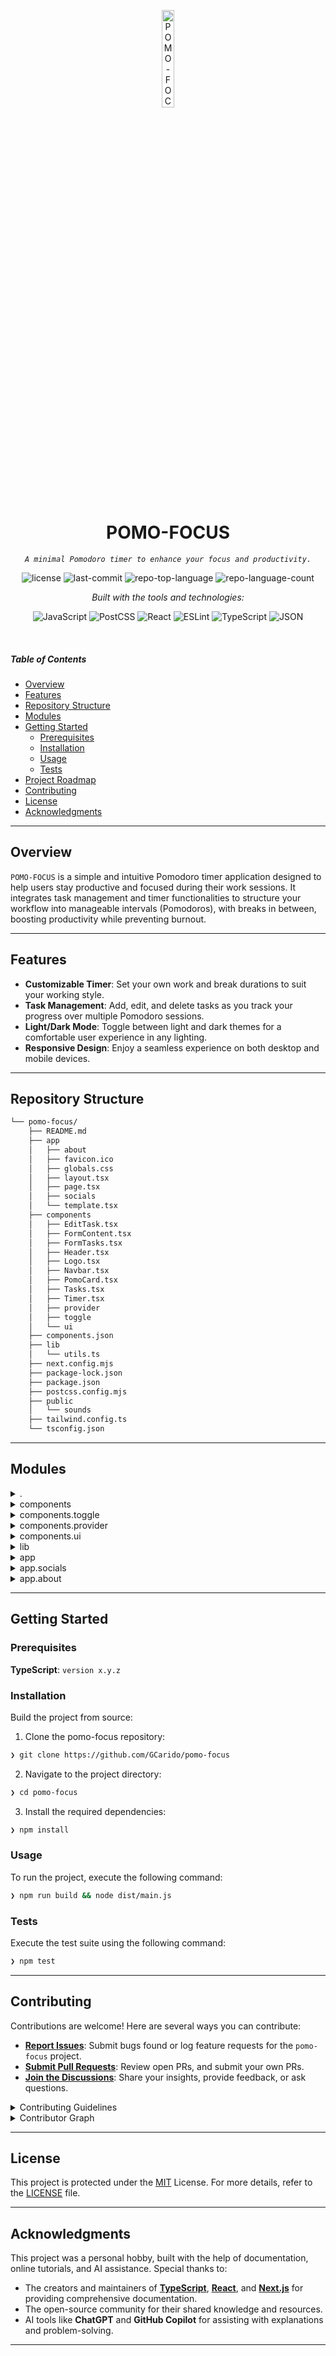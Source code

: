 <p align="center">
  <img src="https://img.icons8.com/?size=512&id=55494&format=png" width="20%" alt="POMO-FOCUS-logo">
</p>
<p align="center">
    <h1 align="center">POMO-FOCUS</h1>
</p>
<p align="center">
    <em><code>A minimal Pomodoro timer to enhance your focus and productivity.</code></em>
</p>
<p align="center">
	<img src="https://img.shields.io/github/license/GCarido/pomo-focus?style=flat&logo=opensourceinitiative&logoColor=white&color=0080ff" alt="license">
	<img src="https://img.shields.io/github/last-commit/GCarido/pomo-focus?style=flat&logo=git&logoColor=white&color=0080ff" alt="last-commit">
	<img src="https://img.shields.io/github/languages/top/GCarido/pomo-focus?style=flat&color=0080ff" alt="repo-top-language">
	<img src="https://img.shields.io/github/languages/count/GCarido/pomo-focus?style=flat&color=0080ff" alt="repo-language-count">
</p>
<p align="center">
		<em>Built with the tools and technologies:</em>
</p>
<p align="center">
	<img src="https://img.shields.io/badge/JavaScript-F7DF1E.svg?style=flat&logo=JavaScript&logoColor=black" alt="JavaScript">
	<img src="https://img.shields.io/badge/PostCSS-DD3A0A.svg?style=flat&logo=PostCSS&logoColor=white" alt="PostCSS">
	<img src="https://img.shields.io/badge/React-61DAFB.svg?style=flat&logo=React&logoColor=black" alt="React">
	<img src="https://img.shields.io/badge/ESLint-4B32C3.svg?style=flat&logo=ESLint&logoColor=white" alt="ESLint">
	<img src="https://img.shields.io/badge/TypeScript-3178C6.svg?style=flat&logo=TypeScript&logoColor=white" alt="TypeScript">
	<img src="https://img.shields.io/badge/JSON-000000.svg?style=flat&logo=JSON&logoColor=white" alt="JSON">
</p>

<br>

#####  Table of Contents

- [ Overview](#-overview)
- [ Features](#-features)
- [ Repository Structure](#-repository-structure)
- [ Modules](#-modules)
- [ Getting Started](#-getting-started)
    - [ Prerequisites](#-prerequisites)
    - [ Installation](#-installation)
    - [ Usage](#-usage)
    - [ Tests](#-tests)
- [ Project Roadmap](#-project-roadmap)
- [ Contributing](#-contributing)
- [ License](#-license)
- [ Acknowledgments](#-acknowledgments)

---

##  Overview

`POMO-FOCUS` is a simple and intuitive Pomodoro timer application designed to help users stay productive and focused during their work sessions. It integrates task management and timer functionalities to structure your workflow into manageable intervals (Pomodoros), with breaks in between, boosting productivity while preventing burnout.

---

##  Features

- **Customizable Timer**: Set your own work and break durations to suit your working style.
- **Task Management**: Add, edit, and delete tasks as you track your progress over multiple Pomodoro sessions.
- **Light/Dark Mode**: Toggle between light and dark themes for a comfortable user experience in any lighting.
- **Responsive Design**: Enjoy a seamless experience on both desktop and mobile devices.


---

##  Repository Structure

```sh
└── pomo-focus/
    ├── README.md
    ├── app
    │   ├── about
    │   ├── favicon.ico
    │   ├── globals.css
    │   ├── layout.tsx
    │   ├── page.tsx
    │   ├── socials
    │   └── template.tsx
    ├── components
    │   ├── EditTask.tsx
    │   ├── FormContent.tsx
    │   ├── FormTasks.tsx
    │   ├── Header.tsx
    │   ├── Logo.tsx
    │   ├── Navbar.tsx
    │   ├── PomoCard.tsx
    │   ├── Tasks.tsx
    │   ├── Timer.tsx
    │   ├── provider
    │   ├── toggle
    │   └── ui
    ├── components.json
    ├── lib
    │   └── utils.ts
    ├── next.config.mjs
    ├── package-lock.json
    ├── package.json
    ├── postcss.config.mjs
    ├── public
    │   └── sounds
    ├── tailwind.config.ts
    └── tsconfig.json
```

---

##  Modules

<details closed><summary>.</summary>

| File | Summary |
| --- | --- |
| [postcss.config.mjs](https://github.com/GCarido/pomo-focus/blob/main/postcss.config.mjs) | <code>❯ REPLACE-ME</code> |
| [tailwind.config.ts](https://github.com/GCarido/pomo-focus/blob/main/tailwind.config.ts) | <code>❯ REPLACE-ME</code> |
| [components.json](https://github.com/GCarido/pomo-focus/blob/main/components.json) | <code>❯ REPLACE-ME</code> |
| [tsconfig.json](https://github.com/GCarido/pomo-focus/blob/main/tsconfig.json) | <code>❯ REPLACE-ME</code> |
| [package.json](https://github.com/GCarido/pomo-focus/blob/main/package.json) | <code>❯ REPLACE-ME</code> |
| [next.config.mjs](https://github.com/GCarido/pomo-focus/blob/main/next.config.mjs) | <code>❯ REPLACE-ME</code> |
| [package-lock.json](https://github.com/GCarido/pomo-focus/blob/main/package-lock.json) | <code>❯ REPLACE-ME</code> |

</details>

<details closed><summary>components</summary>

| File | Summary |
| --- | --- |
| [Tasks.tsx](https://github.com/GCarido/pomo-focus/blob/main/components/Tasks.tsx) | <code>❯ REPLACE-ME</code> |
| [Header.tsx](https://github.com/GCarido/pomo-focus/blob/main/components/Header.tsx) | <code>❯ REPLACE-ME</code> |
| [Logo.tsx](https://github.com/GCarido/pomo-focus/blob/main/components/Logo.tsx) | <code>❯ REPLACE-ME</code> |
| [FormContent.tsx](https://github.com/GCarido/pomo-focus/blob/main/components/FormContent.tsx) | <code>❯ REPLACE-ME</code> |
| [EditTask.tsx](https://github.com/GCarido/pomo-focus/blob/main/components/EditTask.tsx) | <code>❯ REPLACE-ME</code> |
| [PomoCard.tsx](https://github.com/GCarido/pomo-focus/blob/main/components/PomoCard.tsx) | <code>❯ REPLACE-ME</code> |
| [Timer.tsx](https://github.com/GCarido/pomo-focus/blob/main/components/Timer.tsx) | <code>❯ REPLACE-ME</code> |
| [FormTasks.tsx](https://github.com/GCarido/pomo-focus/blob/main/components/FormTasks.tsx) | <code>❯ REPLACE-ME</code> |
| [Navbar.tsx](https://github.com/GCarido/pomo-focus/blob/main/components/Navbar.tsx) | <code>❯ REPLACE-ME</code> |

</details>

<details closed><summary>components.toggle</summary>

| File | Summary |
| --- | --- |
| [ThemeToggler.tsx](https://github.com/GCarido/pomo-focus/blob/main/components/toggle/ThemeToggler.tsx) | <code>❯ REPLACE-ME</code> |

</details>

<details closed><summary>components.provider</summary>

| File | Summary |
| --- | --- |
| [ThemeProvider.tsx](https://github.com/GCarido/pomo-focus/blob/main/components/provider/ThemeProvider.tsx) | <code>❯ REPLACE-ME</code> |

</details>

<details closed><summary>components.ui</summary>

| File | Summary |
| --- | --- |
| [tabs.tsx](https://github.com/GCarido/pomo-focus/blob/main/components/ui/tabs.tsx) | <code>❯ REPLACE-ME</code> |
| [card.tsx](https://github.com/GCarido/pomo-focus/blob/main/components/ui/card.tsx) | <code>❯ REPLACE-ME</code> |
| [input.tsx](https://github.com/GCarido/pomo-focus/blob/main/components/ui/input.tsx) | <code>❯ REPLACE-ME</code> |
| [button.tsx](https://github.com/GCarido/pomo-focus/blob/main/components/ui/button.tsx) | <code>❯ REPLACE-ME</code> |

</details>

<details closed><summary>lib</summary>

| File | Summary |
| --- | --- |
| [utils.ts](https://github.com/GCarido/pomo-focus/blob/main/lib/utils.ts) | <code>❯ REPLACE-ME</code> |

</details>

<details closed><summary>app</summary>

| File | Summary |
| --- | --- |
| [template.tsx](https://github.com/GCarido/pomo-focus/blob/main/app/template.tsx) | <code>❯ REPLACE-ME</code> |
| [globals.css](https://github.com/GCarido/pomo-focus/blob/main/app/globals.css) | <code>❯ REPLACE-ME</code> |
| [page.tsx](https://github.com/GCarido/pomo-focus/blob/main/app/page.tsx) | <code>❯ REPLACE-ME</code> |
| [layout.tsx](https://github.com/GCarido/pomo-focus/blob/main/app/layout.tsx) | <code>❯ REPLACE-ME</code> |

</details>

<details closed><summary>app.socials</summary>

| File | Summary |
| --- | --- |
| [page.tsx](https://github.com/GCarido/pomo-focus/blob/main/app/socials/page.tsx) | <code>❯ REPLACE-ME</code> |

</details>

<details closed><summary>app.about</summary>

| File | Summary |
| --- | --- |
| [page.tsx](https://github.com/GCarido/pomo-focus/blob/main/app/about/page.tsx) | <code>❯ REPLACE-ME</code> |

</details>

---

##  Getting Started

###  Prerequisites

**TypeScript**: `version x.y.z`

###  Installation

Build the project from source:

1. Clone the pomo-focus repository:
```sh
❯ git clone https://github.com/GCarido/pomo-focus
```

2. Navigate to the project directory:
```sh
❯ cd pomo-focus
```

3. Install the required dependencies:
```sh
❯ npm install
```

###  Usage

To run the project, execute the following command:

```sh
❯ npm run build && node dist/main.js
```

###  Tests

Execute the test suite using the following command:

```sh
❯ npm test
```

---

##  Contributing

Contributions are welcome! Here are several ways you can contribute:

- **[Report Issues](https://github.com/GCarido/pomo-focus/issues)**: Submit bugs found or log feature requests for the `pomo-focus` project.
- **[Submit Pull Requests](https://github.com/GCarido/pomo-focus/blob/main/CONTRIBUTING.md)**: Review open PRs, and submit your own PRs.
- **[Join the Discussions](https://github.com/GCarido/pomo-focus/discussions)**: Share your insights, provide feedback, or ask questions.

<details closed>
<summary>Contributing Guidelines</summary>

1. **Fork the Repository**: Start by forking the project repository to your github account.
2. **Clone Locally**: Clone the forked repository to your local machine using a git client.
   ```sh
   git clone https://github.com/GCarido/pomo-focus
   ```
3. **Create a New Branch**: Always work on a new branch, giving it a descriptive name.
   ```sh
   git checkout -b new-feature-x
   ```
4. **Make Your Changes**: Develop and test your changes locally.
5. **Commit Your Changes**: Commit with a clear message describing your updates.
   ```sh
   git commit -m 'Implemented new feature x.'
   ```
6. **Push to github**: Push the changes to your forked repository.
   ```sh
   git push origin new-feature-x
   ```
7. **Submit a Pull Request**: Create a PR against the original project repository. Clearly describe the changes and their motivations.
8. **Review**: Once your PR is reviewed and approved, it will be merged into the main branch. Congratulations on your contribution!
</details>

<details closed>
<summary>Contributor Graph</summary>
<br>
<p align="left">
   <a href="https://github.com{/GCarido/pomo-focus/}graphs/contributors">
      <img src="https://contrib.rocks/image?repo=GCarido/pomo-focus">
   </a>
</p>
</details>

---

##  License

This project is protected under the [MIT](https://choosealicense.com/licenses/mit/) License. For more details, refer to the [LICENSE](LICENSE) file.

---

##  Acknowledgments

This project was a personal hobby, built with the help of documentation, online tutorials, and AI assistance. Special thanks to:

- The creators and maintainers of **[TypeScript](https://www.typescriptlang.org/)**, **[React](https://reactjs.org/)**, and **[Next.js](https://nextjs.org/)** for providing comprehensive documentation.
- The open-source community for their shared knowledge and resources.
- AI tools like **ChatGPT** and **GitHub Copilot** for assisting with explanations and problem-solving.

---
